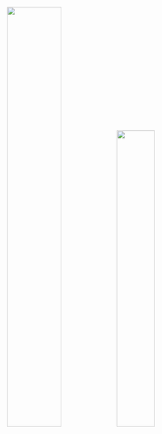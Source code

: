 <div align="center">
<p>
  <span style="min-width: 500px" ><img width="50%" src="https://github-readme-stats.vercel.app/api?username=riazaka&theme=dark&show_icons=true" /></span>
  <span style="min-width: 500px" ><img width="42%" src="https://github-readme-stats.vercel.app/api/top-langs/?username=riazaka&layout=compact&theme=dark" /></span>
</p>

